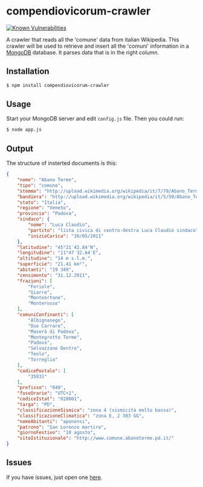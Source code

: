 # compendiovicorum-crawler

[![Known Vulnerabilities](https://snyk.io/test/github/compendiovicorum/compendiovicorum-crawler/badge.svg)](https://snyk.io/test/github/compendiovicorum/compendiovicorum-crawler)

A crawler that reads all the 'comune' data from italian Wikipedia. This crawler will be used to retrieve and insert all the 'comuni' information in a [MongoDB](http://www.mongodb.org/) database. It parses data that is in the right column.

## Installation

```bash
$ npm install compendiovicorum-crawler
```

## Usage

Start your MongoDB server and edit `config.js` file.
Then you could run:

```bash
$ node app.js
```

## Output

The structure of insterted documents is this:

```json
{
    "nome": "Abano Terme",
    "tipo": "comune",
    "stemma": "http://upload.wikimedia.org/wikipedia/it/7/79/Abano_Terme-Stemma.png",
    "bandiera": "http://upload.wikimedia.org/wikipedia/it/5/50/Abano_Terme-Gonfalone.png",
    "stato": "Italia",
    "regione": "Veneto",
    "provincia": "Padova",
    "sindaco": {
        "nome": "Luca Claudio",
        "partito": "lista civica di centro-destra Luca Claudio sindaco",
        "inizioCarica": "30/05/2011"
    },
    "latitudine": "45°21′42.84″N",
    "longitudine": "11°47′32.64″E",
    "altitudine": "14 m s.l.m.",
    "superficie": "21,41 km²",
    "abitanti": "19 349",
    "censimento": "31.12.2011",
    "frazioni": [
        "Feriole",
        "Giarre",
        "Monteortone",
        "Monterosso"
    ],
    "comuniConfinanti": [
        "Albignasego",
        "Due Carrare",
        "Maserà di Padova",
        "Montegrotto Terme",
        "Padova",
        "Selvazzano Dentro",
        "Teolo",
        "Torreglia"
    ],
    "codicePostale": [
        "35031"
    ],
    "prefisso": "049",
    "fusoOrario": "UTC+1",
    "codiceIstat": "028001",
    "targa": "PD",
    "classificazioneSismica": "zona 4 (sismicità molto bassa)",
    "classificazioneClimatica": "zona E, 2 383 GG",
    "nomeAbitanti": "aponensi",
    "patrono": "San Lorenzo martire",
    "giornoFestivo": "10 agosto",
    "sitoIstituzionale": "http://www.comune.abanoterme.pd.it/"
}
```

## Issues

If you have issues, just open one [here](https://github.com/CompendioVicorum/compendiovicorum-crawler/issues).
